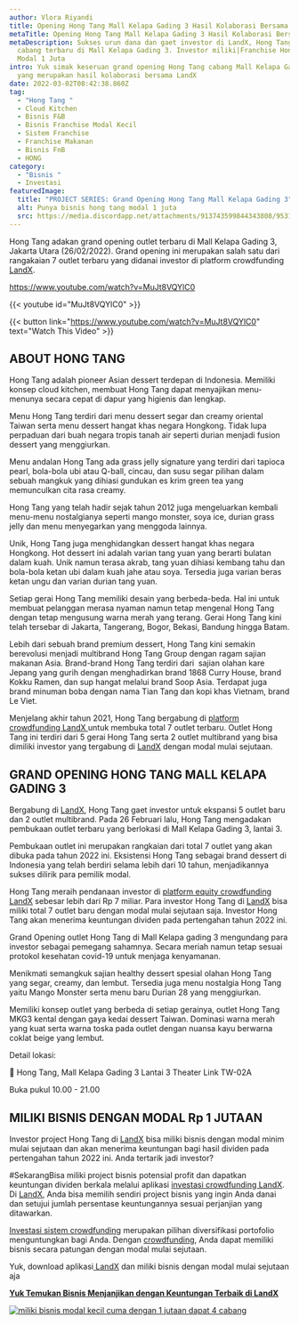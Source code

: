 ```yaml
---
author: Vlora Riyandi
title: Opening Hong Tang Mall Kelapa Gading 3 Hasil Kolaborasi Bersama LandX
metaTitle: Opening Hong Tang Mall Kelapa Gading 3 Hasil Kolaborasi Bersama LandX
metaDescription: Sukses urun dana dan gaet investor di LandX, Hong Tang buka
  cabang terbaru di Mall Kelapa Gading 3. Investor miliki|Franchise Hong Tang
  Modal 1 Juta
intro: Yuk simak keseruan grand opening Hong Tang cabang Mall Kelapa Gading 3
  yang merupakan hasil kolaborasi bersama LandX
date: 2022-03-02T08:42:38.860Z
tag:
  - "Hong Tang "
  - Cloud Kitchen
  - Bisnis F&B
  - Bisnis Franchise Modal Kecil
  - Sistem Franchise
  - Franchise Makanan
  - Bisnis FnB
  - HONG
category:
  - "Bisnis "
  - Investasi
featuredImage:
  title: "PROJECT SERIES: Grand Opening Hong Tang Mall Kelapa Gading 3"
  alt: Punya bisnis hong tang modal 1 juta
  src: https://media.discordapp.net/attachments/913743599844343808/953187514309574676/Hongtang_listing_di_LandX.webp?width=919&height=517
---
```

Hong Tang adakan grand opening outlet terbaru di Mall Kelapa Gading 3, Jakarta Utara (26/02/2022). Grand opening ini merupakan salah satu dari rangakaian 7 outlet terbaru yang didanai investor di platform crowdfunding [LandX](https://landx.id/).

https://www.youtube.com/watch?v=MuJt8VQYlC0

{{< youtube id="MuJt8VQYlC0" >}}

{{< button link="https://www.youtube.com/watch?v=MuJt8VQYlC0" text="Watch This Video" >}}

## ABOUT HONG TANG

Hong Tang adalah pioneer Asian dessert terdepan di Indonesia. Memiliki konsep cloud kitchen, membuat Hong Tang dapat menyajikan menu-menunya secara cepat di dapur yang higienis dan lengkap. 

Menu Hong Tang terdiri dari menu dessert segar dan creamy oriental Taiwan serta menu dessert hangat khas negara Hongkong. Tidak lupa perpaduan dari buah negara tropis tanah air seperti durian menjadi fusion dessert yang menggiurkan.

Menu andalan Hong Tang ada grass jelly signature yang terdiri dari tapioca pearl, bola-bola ubi atau Q-ball, cincau, dan susu segar pilihan dalam sebuah mangkuk yang dihiasi gundukan es krim green tea yang memunculkan cita rasa creamy. 

Hong Tang yang telah hadir sejak tahun 2012 juga mengeluarkan kembali menu-menu nostalgianya seperti mango monster, soya ice, durian grass jelly dan menu menyegarkan yang menggoda lainnya.

Unik, Hong Tang juga menghidangkan dessert hangat khas negara Hongkong. Hot dessert ini adalah varian tang yuan yang berarti bulatan dalam kuah. Unik namun terasa akrab, tang yuan dihiasi kembang tahu dan bola-bola ketan ubi dalam kuah jahe atau soya. Tersedia juga varian beras ketan ungu dan varian durian tang yuan.

Setiap gerai Hong Tang memiliki desain yang berbeda-beda. Hal ini untuk membuat pelanggan merasa nyaman namun tetap mengenal Hong Tang dengan tetap mengusung warna merah yang terang. Gerai Hong Tang kini telah tersebar di Jakarta, Tangerang, Bogor, Bekasi, Bandung hingga Batam.

Lebih dari sebuah brand premium dessert, Hong Tang kini semakin berevolusi menjadi multibrand Hong Tang Group dengan ragam sajian makanan Asia. Brand-brand Hong Tang terdiri dari  sajian olahan kare Jepang yang gurih dengan menghadirkan brand 1868 Curry House, brand Kokku Ramen, dan sup hangat melalui brand Soop Asia. Terdapat juga brand minuman boba dengan nama Tian Tang dan kopi khas Vietnam, brand Le Viet.

Menjelang akhir tahun 2021, Hong Tang bergabung di [platform crowdfunding LandX ](https://landx.id/)untuk membuka total 7 outlet terbaru. Outlet Hong Tang ini terdiri dari 5 gerai Hong Tang serta 2 outlet multibrand yang bisa dimiliki investor yang tergabung di [LandX](https://landx.id/) dengan modal mulai sejutaan.

## GRAND OPENING HONG TANG MALL KELAPA GADING 3

Bergabung di [LandX](https://landx.id/), Hong Tang gaet investor untuk ekspansi 5 outlet baru dan 2 outlet multibrand. Pada 26 Februari lalu, Hong Tang mengadakan pembukaan outlet terbaru yang berlokasi di Mall Kelapa Gading 3, lantai 3.

Pembukaan outlet ini merupakan rangkaian dari total 7 outlet yang akan dibuka pada tahun 2022 ini. Eksistensi Hong Tang sebagai brand dessert di Indonesia yang telah berdiri selama lebih dari 10 tahun, menjadikannya sukses dilirik para pemilik modal. 

Hong Tang meraih pendanaan investor di [platform equity crowdfunding LandX](https://landx.id/) sebesar lebih dari Rp 7 miliar. Para investor Hong Tang di [LandX](https://landx.id/) bisa miliki total 7 outlet baru dengan modal mulai sejutaan saja. Investor Hong Tang akan menerima keuntungan dividen pada pertengahan tahun 2022 ini.

Grand Opening outlet Hong Tang di Mall Kelapa gading 3 mengundang para investor sebagai pemegang sahamnya. Secara meriah namun tetap sesuai protokol kesehatan covid-19 untuk menjaga kenyamanan. 

Menikmati semangkuk sajian healthy dessert spesial olahan Hong Tang yang segar, creamy, dan lembut. Tersedia juga menu nostalgia Hong Tang yaitu Mango Monster serta menu baru Durian 28 yang menggiurkan.

Memiliki konsep outlet yang berbeda di setiap gerainya, outlet Hong Tang MKG3 kental dengan gaya kedai dessert Taiwan. Dominasi warna merah yang kuat serta warna toska pada outlet dengan nuansa kayu berwarna coklat beige yang lembut.

Detail lokasi:

📍 Hong Tang, Mall Kelapa Gading 3 Lantai 3 Theater Link TW-02A

Buka pukul 10.00 - 21.00

## MILIKI BISNIS DENGAN MODAL Rp 1 JUTAAN

Investor project Hong Tang di [LandX](https://landx.id/) bisa miliki bisnis dengan modal minim mulai sejutaan dan akan menerima keuntungan bagi hasil dividen pada pertengahan tahun 2022 ini. Anda tertarik jadi investor?

\#SekarangBisa miliki project bisnis potensial profit dan dapatkan keuntungan dividen berkala melalui aplikasi [investasi crowdfunding LandX](https://landx.id/?utm_source=Blog&utm_medium=organic+keyword&utm_campaign=blog&utm_id=Blog). Di [LandX](https://landx.id/), Anda bisa memilih sendiri project bisnis yang ingin Anda danai dan setujui jumlah persentase keuntungannya sesuai perjanjian yang ditawarkan.

[Investasi sistem crowdfunding](https://landx.id/) merupakan pilihan diversifikasi portofolio menguntungkan bagi Anda. Dengan [crowdfunding](https://landx.id/), Anda dapat memiliki bisnis secara patungan dengan modal mulai sejutaan.

Yuk, download aplikasi[ LandX](https://landx.id/?utm_source=Blog&utm_medium=organic+keyword&utm_campaign=blog&utm_id=Blog) dan miliki bisnis dengan modal mulai sejutaan aja

**[Yuk Temukan Bisnis Menjanjikan dengan Keuntungan Terbaik di LandX](https://landx.id/?utm_source=Blog&utm_medium=organic+keyword&utm_campaign=blog&utm_id=Blog)**

[![miliki bisnis modal kecil cuma dengan 1 jutaan dapat 4 cabang ](https://accountgram-production.sfo2.cdn.digitaloceanspaces.com/landx_ghost/2021/11/jadi-owner-bisnis-hanya-1-jutaan-dengan-cuan-yang-sangat-menjanjikan.png)](https://landx.id/?utm_source=Blog&utm_medium=organic+keyword&utm_campaign=blog&utm_id=Blog)

<!--EndFragment-->